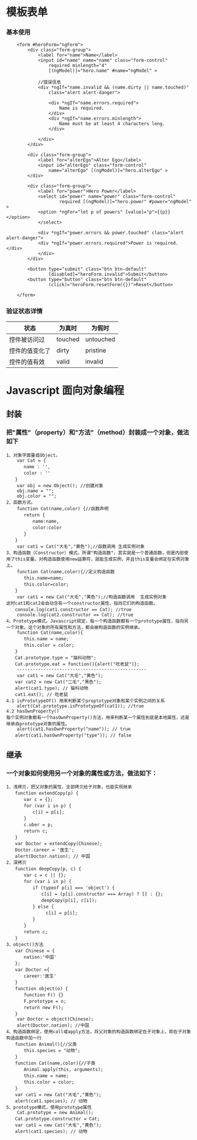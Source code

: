 # 模板表单
### 基本使用
        <form #heroForm="ngForm">
            <div class="form-group">
                <label for="name">Name</label>
                <input id="name" name="name" class="form-control"
                    required minlength="4"
                    [(ngModel)]="hero.name" #name="ngModel" >

                //错误信息
                <div *ngIf="name.invalid && (name.dirty || name.touched)"
                    class="alert alert-danger">
                    
                    <div *ngIf="name.errors.required">
                        Name is required.
                    </div>
                    <div *ngIf="name.errors.minlength">
                        Name must be at least 4 characters long.
                    </div>

                </div>
            </div>

            <div class="form-group">
                <label for="alterEgo">Alter Ego</label>
                <input id="alterEgo" class="form-control"
                    name="alterEgo" [(ngModel)]="hero.alterEgo" >
            </div>

            <div class="form-group">
                <label for="power">Hero Power</label>
                <select id="power" name="power" class="form-control"
                        required [(ngModel)]="hero.power" #power="ngModel" >
                <option *ngFor="let p of powers" [value]="p">{{p}}</option>
                </select>

                <div *ngIf="power.errors && power.touched" class="alert alert-danger">
                <div *ngIf="power.errors.required">Power is required.</div>
                </div>
            </div>

            <button type="submit" class="btn btn-default"
                    [disabled]="heroForm.invalid">Submit</button>
            <button type="button" class="btn btn-default"
                    (click)="heroForm.resetForm({})">Reset</button>

        </form>
### 验证状态详情
状态|	为真时|为假时
-|-|-
控件被访问过|touched|untouched
控件的值变化了|dirty|pristine
控件的值有效|valid|invalid
# Javascript 面向对象编程
## 封装 
### 把"属性"（property）和"方法"（method）封装成一个对象，做法如下
```
1、对象字面量或Object。 
    var Cat = {
　　　　name : '',
　　　　color : ''
　　}
    var obj = new Object(); //创建对象
    obj.name = "";
    obj.color = "";
2、函数方式。 
    function Cat(name,color) {//函数声明
　　　　return {
　　　　　　name:name,
　　　　　　color:color
　　　　}
　　}
    var cat1 = Cat("大毛","黄色");//函数调用 生成实例对象
3、构造函数（Constructor）模式。所谓"构造函数"，其实就是一个普通函数，但是内部使用了this变量。对构造函数使用new运算符，就能生成实例，并且this变量会绑定在实例对象上。
    function Cat(name,color){//定义构造函数
　　　　this.name=name;
　　　　this.color=color;
　　}
    var cat1 = new Cat("大毛","黄色");//构造函数调用  生成实例对象
这时cat1和cat2会自动含有一个constructor属性，指向它们的构造函数。
　　console.log(cat1.constructor == Cat); //true
    console.log(cat2.constructor == Cat); //true
4、Prototype模式。Javascript规定，每一个构造函数都有一个prototype属性，指向另一个对象。这个对象的所有属性和方法，都会被构造函数的实例继承。
    function Cat(name,color){
　　　　this.name = name;
　　　　this.color = color;
　　}
　　Cat.prototype.type = "猫科动物";
　　Cat.prototype.eat = function(){alert("吃老鼠")};
    -------------------------------------------------
    var cat1 = new Cat("大毛","黄色");
　　var cat2 = new Cat("二毛","黑色");
　　alert(cat1.type); // 猫科动物
　　cat1.eat(); // 吃老鼠
4.1 isPrototypeOf() 用来判断某个proptotype对象和某个实例之间的关系
    alert(Cat.prototype.isPrototypeOf(cat1)); //true
4.2 hasOwnProperty()
每个实例对象都有一个hasOwnProperty()方法，用来判断某一个属性到底是本地属性，还是继承自prototype对象的属性。
    alert(cat1.hasOwnProperty("name")); // true
　　alert(cat1.hasOwnProperty("type")); // false
```

## 继承
### 一个对象如何使用另一个对象的属性或方法，做法如下：
```
1、浅拷贝，把父对象的属性，全部拷贝给子对象，也能实现继承
　　function extendCopy(p) {
　　　　var c = {};
　　　　for (var i in p) { 
　　　　　　c[i] = p[i];
　　　　}
　　　　c.uber = p;
　　　　return c;
　　}
　　var Doctor = extendCopy(Chinese);
　　Doctor.career = '医生';
　　alert(Doctor.nation); // 中国
2、深拷贝
　　function deepCopy(p, c) {
　　　　var c = c || {};
　　　　for (var i in p) {
　　　　　　if (typeof p[i] === 'object') {
　　　　　　　　c[i] = (p[i].constructor === Array) ? [] : {};
　　　　　　　　deepCopy(p[i], c[i]);
　　　　　　} else {
　　　　　　　　　c[i] = p[i];
　　　　　　}
　　　　}
　　　　return c;
　　}
3、object()方法
　　var Chinese = {
　　　　nation:'中国'
　　};
　　var Doctor ={
　　　　career:'医生'
　　}
　　function object(o) {
　　　　function F() {}
　　　　F.prototype = o;
　　　　return new F();
　　}
    var Doctor = object(Chinese);
    alert(Doctor.nation); //中国
4、构造函数绑定，使用call或apply方法，将父对象的构造函数绑定在子对象上，即在子对象构造函数中加一行
　　function Animal(){//父类
　　　　this.species = "动物";
　　}
　　function Cat(name,color){//子类
　　　　Animal.apply(this, arguments);
　　　　this.name = name;
　　　　this.color = color;
　　}
　　var cat1 = new Cat("大毛","黄色");
　　alert(cat1.species); // 动物
5、prototype模式，使用prototype属性
    Cat.prototype = new Animal();
　　Cat.prototype.constructor = Cat;
　　var cat1 = new Cat("大毛","黄色");
　　alert(cat1.species); // 动物
```
